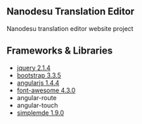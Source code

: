 ## Nanodesu Translation Editor
Nanodesu translation editor website project

## Frameworks & Libraries
* [jquery 2.1.4](http://jquery.com/)
* [bootstrap 3.3.5](http://getbootstrap.com)
* [angularjs 1.4.4](http://angularjs.org)
* [font-awesome 4.3.0](https://fortawesome.github.io/Font-Awesome/)
* angular-route
* angular-touch
* [simplemde 1.9.0](https://github.com/NextStepWebs/simplemde-markdown-editor)
